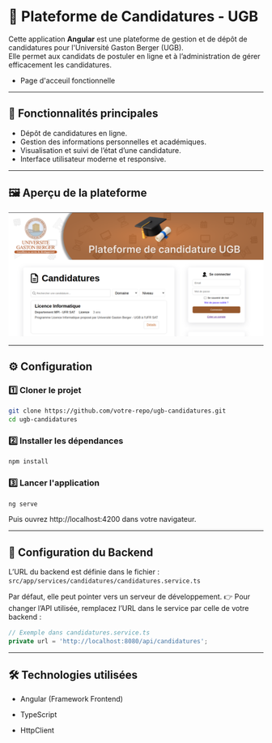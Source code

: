 # 📌 Plateforme de Candidatures - UGB

Cette application **Angular** est une plateforme de gestion et de dépôt de candidatures pour l'Université Gaston Berger (UGB).  
Elle permet aux candidats de postuler en ligne et à l’administration de gérer efficacement les candidatures.

- Page d'acceuil fonctionnelle
---

## 🚀 Fonctionnalités principales
- Dépôt de candidatures en ligne.
- Gestion des informations personnelles et académiques.
- Visualisation et suivi de l’état d’une candidature.
- Interface utilisateur moderne et responsive.

---

## 🖼️ Aperçu de la plateforme
![Aperçu de la plateforme](./src/assets/icons/img.png)

---

## ⚙️ Configuration

### 1️⃣ Cloner le projet
```bash
git clone https://github.com/votre-repo/ugb-candidatures.git
cd ugb-candidatures
```

### 2️⃣ Installer les dépendances
```bash
npm install
```

### 3️⃣ Lancer l'application
```bash
ng serve
```

Puis ouvrez http://localhost:4200 dans votre navigateur.

---
## 🔗 Configuration du Backend
L’URL du backend est définie dans le fichier :
`src/app/services/candidatures/candidatures.service.ts`

Par défaut, elle peut pointer vers un serveur de développement.
👉 Pour changer l’API utilisée, remplacez l’URL dans le service par celle de votre backend :
```ts
// Exemple dans candidatures.service.ts
private url = 'http://localhost:8080/api/candidatures'; 
```

---
## 🛠️ Technologies utilisées
- Angular (Framework Frontend)

- TypeScript

- HttpClient
